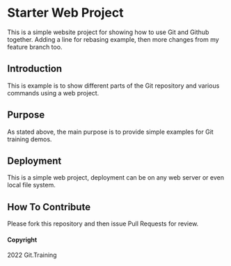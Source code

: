 # Starter Web Project

This is a simple website project for showing how to use Git and Github together. Adding a line for rebasing example, then more changes from my feature branch too.
                                                                      
## Introduction
This is example is to show different parts of the Git repository and various commands using a web project.


## Purpose

As stated above, the main purpose is to provide simple examples for Git training demos.

## Deployment

This is a simple web project, deployment can be on any web server or even local file system.

## How To Contribute

Please fork this repository and then issue Pull Requests for review.

#### Copyright

2022 Git.Training